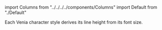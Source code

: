 import Columns from "../../../../components/Columns"
import Default from "./Default"

Each Venia character style derives its line height from its font size.

<Columns>
  <Default />
</Columns>
